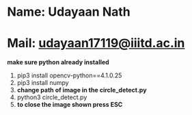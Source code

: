 # Name: Udayaan Nath
# Mail: udayaan17119@iiitd.ac.in

**make sure python already installed**

1. pip3 install opencv-python==4.1.0.25 
2. pip3 install numpy
3. **change path of image in the circle_detect.py**
4. python3 circle_detect.py
5. **to close the image shown press ESC**

